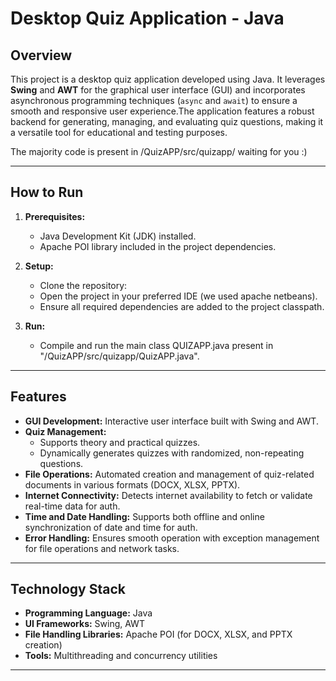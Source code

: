 # **Desktop Quiz Application - Java**

## **Overview**
This project is a desktop quiz application developed using Java. It leverages **Swing** and **AWT** for the graphical user interface (GUI) and incorporates asynchronous programming techniques (`async` and `await`) to ensure a smooth and responsive user experience.The application features a robust backend for generating, managing, and evaluating quiz questions, making it a versatile tool for educational and testing purposes.

The majority code is present in /QuizAPP/src/quizapp/ waiting for you :)

---

## **How to Run**
1. **Prerequisites:**
   + Java Development Kit (JDK) installed.
   + Apache POI library included in the project dependencies.

2. **Setup:**
   + Clone the repository:  
   + Open the project in your preferred IDE (we used apache netbeans).
   + Ensure all required dependencies are added to the project classpath.

3. **Run:**
   + Compile and run the main class QUIZAPP.java present in "/QuizAPP/src/quizapp/QuizAPP.java".

---


## **Features**
- **GUI Development:** Interactive user interface built with Swing and AWT.
- **Quiz Management:** 
  - Supports theory and practical quizzes.
  - Dynamically generates quizzes with randomized, non-repeating questions.
- **File Operations:** Automated creation and management of quiz-related documents in various formats (DOCX, XLSX, PPTX).
- **Internet Connectivity:** Detects internet availability to fetch or validate real-time data for auth.
- **Time and Date Handling:** Supports both offline and online synchronization of date and time for auth.
- **Error Handling:** Ensures smooth operation with exception management for file operations and network tasks.

---

## **Technology Stack**
- **Programming Language:** Java
- **UI Frameworks:** Swing, AWT
- **File Handling Libraries:** Apache POI (for DOCX, XLSX, and PPTX creation)
- **Tools:** Multithreading and concurrency utilities



---
